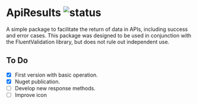 # ApiResults ![status](https://img.shields.io/static/v1?label=status&message=ready&color=blue)
A simple package to facilitate the return of data in APIs, including success and error cases. This package was designed to be used in conjunction with the FluentValidation library, but does not rule out independent use.

## To Do
- [x] First version with basic operation.
- [x] Nuget publication.
- [ ] Develop new response methods.
- [ ] Improve icon

